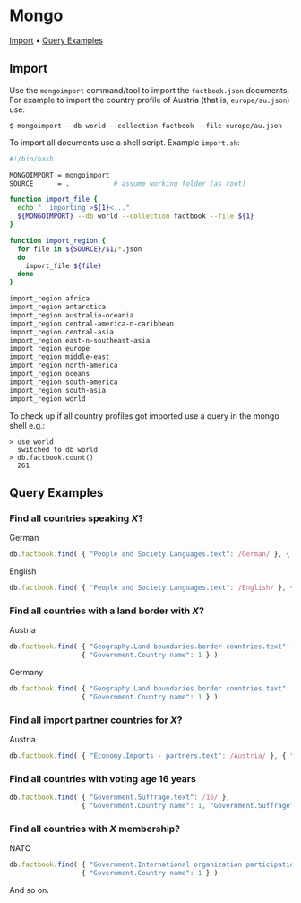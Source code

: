 
# Mongo

[Import](#import)  •
[Query Examples](#query-examples)


## Import

Use the `mongoimport` command/tool to import the `factbook.json` documents.
For example to import the country profile of Austria (that is, `europe/au.json`) use:

```
$ mongoimport --db world --collection factbook --file europe/au.json
```

To import all documents use a shell script. Example `import.sh`:

``` bash
#!/bin/bash

MONGOIMPORT = mongoimport
SOURCE      = .           # assume working folder (as root)

function import_file {
  echo "  importing >${1}<..."
  ${MONGOIMPORT} --db world --collection factbook --file ${1}
}

function import_region {
  for file in ${SOURCE}/$1/*.json
  do
    import_file ${file}
  done
}

import_region africa
import_region antarctica
import_region australia-oceania
import_region central-america-n-caribbean
import_region central-asia
import_region east-n-southeast-asia
import_region europe
import_region middle-east
import_region north-america
import_region oceans
import_region south-america
import_region south-asia
import_region world
```

To check up if all country profiles got imported use a query in the mongo shell e.g.:

```
> use world
  switched to db world
> db.factbook.count()
  261
```


## Query Examples

###  Find all countries speaking _X_?

German

```js
db.factbook.find( { "People and Society.Languages.text": /German/ }, { "Government.Country name": 1 } )
```

English

```js
db.factbook.find( { "People and Society.Languages.text": /English/ }, { "Government.Country name": 1 } )
```

### Find all countries with a land border with _X_?

Austria

```js
db.factbook.find( { "Geography.Land boundaries.border countries.text": /Austria/ }, 
                  { "Government.Country name": 1 } )
```

Germany

```js
db.factbook.find( { "Geography.Land boundaries.border countries.text": /Germany/ }, 
                  { "Government.Country name": 1 } )
```


### Find all import partner countries for _X_?

Austria

```js
db.factbook.find( { "Economy.Imports - partners.text": /Austria/ }, { "Government.Country name": 1 } )
```

### Find all countries with voting age 16 years

```js
db.factbook.find( { "Government.Suffrage.text": /16/ }, 
                  { "Government.Country name": 1, "Government.Suffrage": 1 })
```


### Find all countries with _X_ membership?

NATO

```js
db.factbook.find( { "Government.International organization participation.text": /NATO/ }, 
                  { "Government.Country name": 1 } )
```

And so on.
